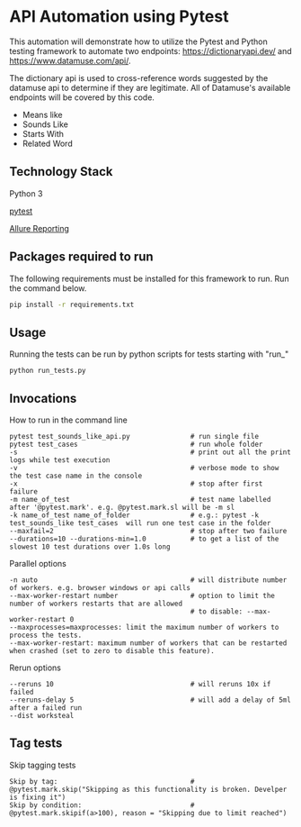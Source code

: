 # API Automation using Pytest

This automation will demonstrate how to utilize the Pytest and Python testing framework to automate two endpoints: https://dictionaryapi.dev/ and https://www.datamuse.com/api/.

The dictionary api is used to cross-reference words suggested by the datamuse api to determine if they are legitimate. All of Datamuse's available endpoints will be covered by this code.

- Means like 
- Sounds Like
- Starts With
- Related Word

## Technology Stack

Python 3

[pytest](https://docs.pytest.org/en/stable/)

[Allure Reporting](http://allure.qatools.ru/)

## Packages required to run

The following requirements must be installed for this framework to run. Run the command below.
```bash
pip install -r requirements.txt
```

## Usage
Running the tests can be run by python scripts for tests starting with "run_"
```run
python run_tests.py
```

## Invocations
How to run in the command line
```run
pytest test_sounds_like_api.py               # run single file
pytest test_cases                            # run whole folder
-s                                           # print out all the print logs while test execution
-v                                           # verbose mode to show the test case name in the console
-x                                           # stop after first failure
-m name_of_test                              # test name labelled after '@pytest.mark'. e.g. @pytest.mark.sl will be -m sl
-k name_of_test name_of_folder               # e.g.: pytest -k test_sounds_like test_cases  will run one test case in the folder
--maxfail=2                                  # stop after two failure
--durations=10 --durations-min=1.0           # to get a list of the slowest 10 test durations over 1.0s long
```
Parallel options
```run
-n auto                                      # will distribute number of workers. e.g. browser windows or api calls
--max-worker-restart number                  # option to limit the number of workers restarts that are allowed
                                             # to disable: --max-worker-restart 0
--maxprocesses=maxprocesses: limit the maximum number of workers to process the tests.
--max-worker-restart: maximum number of workers that can be restarted when crashed (set to zero to disable this feature).
```
Rerun options
```run
--reruns 10                                  # will reruns 10x if failed 
--reruns-delay 5                             # will add a delay of 5ml after a failed run
--dist worksteal
```
## Tag tests
Skip tagging tests
```run
Skip by tag:                                 # @pytest.mark.skip("Skipping as this functionality is broken. Develper is fixing it")
Skip by condition:                           # @pytest.mark.skipif(a>100), reason = "Skipping due to limit reached")    
```